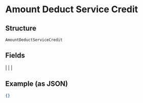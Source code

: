
# Amount Deduct Service Credit

## Structure

`AmountDeductServiceCredit`

## Fields

|  |
| 

## Example (as JSON)

```json
{}
```

